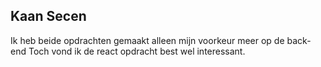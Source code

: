 ## Kaan Secen
Ik heb beide opdrachten gemaakt alleen mijn voorkeur meer op de back-end
Toch vond ik de react opdracht best wel interessant.